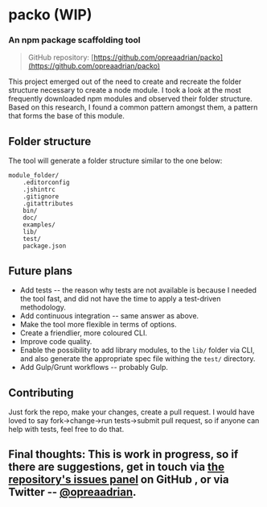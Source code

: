 # packo (WIP)
### An npm package scaffolding tool

> GitHub repository: [https://github.com/opreaadrian/packo](https://github.com/opreaadrian/packo)

This project emerged out of the need to create and recreate the folder structure necessary to create a node module. I took a look at the most frequently downloaded npm modules and observed their folder structure. Based on this research, I found a common pattern amongst them, a pattern that forms the base of this module.

## Folder structure
The tool will generate a folder structure similar to the one below:

    module_folder/
        .editorconfig
        .jshintrc
        .gitignore
        .gitattributes
        bin/
        doc/
        examples/
        lib/
        test/
        package.json

## Future plans

* Add tests -- the reason why tests are not available is because I needed the tool fast, and did not have the time to apply a test-driven methodology.
* Add continuous integration -- same answer as above.
* Make the tool more flexible in terms of options.
* Create a friendlier, more coloured CLI.
* Improve code quality.
* Enable the possibility to add library modules, to the `lib/` folder via CLI, and also generate the appropriate spec file withing the `test/` directory.
* Add Gulp/Grunt workflows -- probably Gulp.

## Contributing
Just fork the repo, make your changes, create a pull request. I would have loved to say fork->change->run tests->submit pull request, so if anyone can help with tests, feel free to do that.

## Final thoughts: This is work in progress, so if there are suggestions, get in touch via [the repository's issues panel](https://github.com/opreaadrian/packo/issues) on GitHub , or via Twitter -- [@opreaadrian](https://twitter.com/opreaadrian).


